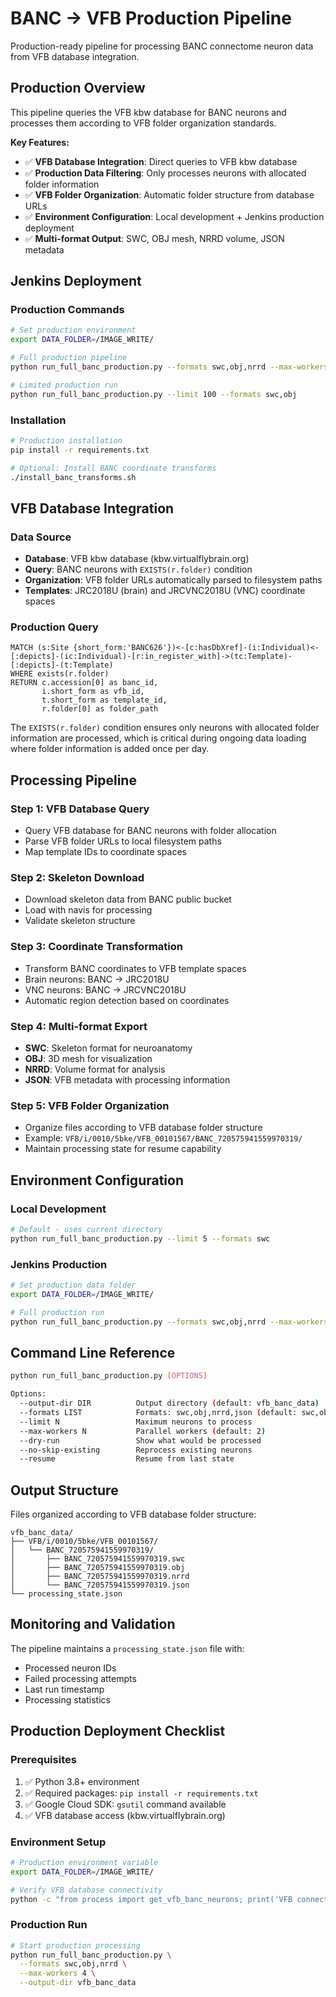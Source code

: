 # BANC → VFB Production Pipeline

Production-ready pipeline for processing BANC connectome neuron data from VFB database integration.

## Production Overview

This pipeline queries the VFB kbw database for BANC neurons and processes them according to VFB folder organization standards.

**Key Features:**

- ✅ **VFB Database Integration**: Direct queries to VFB kbw database
- ✅ **Production Data Filtering**: Only processes neurons with allocated folder information
- ✅ **VFB Folder Organization**: Automatic folder structure from database URLs
- ✅ **Environment Configuration**: Local development + Jenkins production deployment
- ✅ **Multi-format Output**: SWC, OBJ mesh, NRRD volume, JSON metadata

## Jenkins Deployment

### Production Commands

```bash
# Set production environment
export DATA_FOLDER=/IMAGE_WRITE/

# Full production pipeline
python run_full_banc_production.py --formats swc,obj,nrrd --max-workers 4

# Limited production run
python run_full_banc_production.py --limit 100 --formats swc,obj
```

### Installation

```bash
# Production installation
pip install -r requirements.txt

# Optional: Install BANC coordinate transforms
./install_banc_transforms.sh
```

## VFB Database Integration

### Data Source

- **Database**: VFB kbw database (kbw.virtualflybrain.org)
- **Query**: BANC neurons with `EXISTS(r.folder)` condition
- **Organization**: VFB folder URLs automatically parsed to filesystem paths
- **Templates**: JRC2018U (brain) and JRCVNC2018U (VNC) coordinate spaces

### Production Query

```cypher
MATCH (s:Site {short_form:'BANC626'})<-[c:hasDbXref]-(i:Individual)<-[:depicts]-(ic:Individual)-[r:in_register_with]->(tc:Template)-[:depicts]-(t:Template) 
WHERE exists(r.folder)
RETURN c.accession[0] as banc_id,
       i.short_form as vfb_id,
       t.short_form as template_id,
       r.folder[0] as folder_path
```

The `EXISTS(r.folder)` condition ensures only neurons with allocated folder information are processed, which is critical during ongoing data loading where folder information is added once per day.

## Processing Pipeline

### Step 1: VFB Database Query

- Query VFB database for BANC neurons with folder allocation
- Parse VFB folder URLs to local filesystem paths
- Map template IDs to coordinate spaces

### Step 2: Skeleton Download

- Download skeleton data from BANC public bucket
- Load with navis for processing
- Validate skeleton structure

### Step 3: Coordinate Transformation

- Transform BANC coordinates to VFB template spaces
- Brain neurons: BANC → JRC2018U
- VNC neurons: BANC → JRCVNC2018U  
- Automatic region detection based on coordinates

### Step 4: Multi-format Export

- **SWC**: Skeleton format for neuroanatomy
- **OBJ**: 3D mesh for visualization
- **NRRD**: Volume format for analysis
- **JSON**: VFB metadata with processing information

### Step 5: VFB Folder Organization

- Organize files according to VFB database folder structure
- Example: `VFB/i/0010/5bke/VFB_00101567/BANC_720575941559970319/`
- Maintain processing state for resume capability

## Environment Configuration

### Local Development

```bash
# Default - uses current directory
python run_full_banc_production.py --limit 5 --formats swc
```

### Jenkins Production

```bash
# Set production data folder
export DATA_FOLDER=/IMAGE_WRITE/

# Full production run
python run_full_banc_production.py --formats swc,obj,nrrd --max-workers 4
```

## Command Line Reference

```bash
python run_full_banc_production.py [OPTIONS]

Options:
  --output-dir DIR          Output directory (default: vfb_banc_data)
  --formats LIST            Formats: swc,obj,nrrd,json (default: swc,obj,nrrd)
  --limit N                 Maximum neurons to process
  --max-workers N           Parallel workers (default: 2)
  --dry-run                 Show what would be processed
  --no-skip-existing        Reprocess existing neurons
  --resume                  Resume from last state
```

## Output Structure

Files organized according to VFB database folder structure:

```
vfb_banc_data/
├── VFB/i/0010/5bke/VFB_00101567/
│   └── BANC_720575941559970319/
│       ├── BANC_720575941559970319.swc
│       ├── BANC_720575941559970319.obj
│       ├── BANC_720575941559970319.nrrd
│       └── BANC_720575941559970319.json
└── processing_state.json
```

## Monitoring and Validation

The pipeline maintains a `processing_state.json` file with:

- Processed neuron IDs
- Failed processing attempts
- Last run timestamp
- Processing statistics

## Production Deployment Checklist

### Prerequisites

1. ✅ Python 3.8+ environment
2. ✅ Required packages: `pip install -r requirements.txt`
3. ✅ Google Cloud SDK: `gsutil` command available
4. ✅ VFB database access (kbw.virtualflybrain.org)

### Environment Setup

```bash
# Production environment variable
export DATA_FOLDER=/IMAGE_WRITE/

# Verify VFB database connectivity
python -c "from process import get_vfb_banc_neurons; print('VFB connection OK')"
```

### Production Run

```bash
# Start production processing
python run_full_banc_production.py \
  --formats swc,obj,nrrd \
  --max-workers 4 \
  --output-dir vfb_banc_data
```
